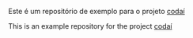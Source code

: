 Este é um repositório de exemplo para o projeto [codaí](https://plataforma.growdev.com.br/curso/codai)  

This is an example repository for the project [codaí](https://plataforma.growdev.com.br/curso/codai) 
